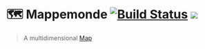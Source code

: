 # 🗺 Mappemonde [![Build Status](https://travis-ci.org/etienne-dldc/mappemonde.svg?branch=master)](https://travis-ci.org/etienne-dldc/mappemonde) [![](https://badgen.net/bundlephobia/minzip/mappemonde)](https://bundlephobia.com/result?p=mappemonde)

> A multidimensional [Map](https://developer.mozilla.org/en-US/docs/Web/JavaScript/Reference/Global_Objects/Map)
